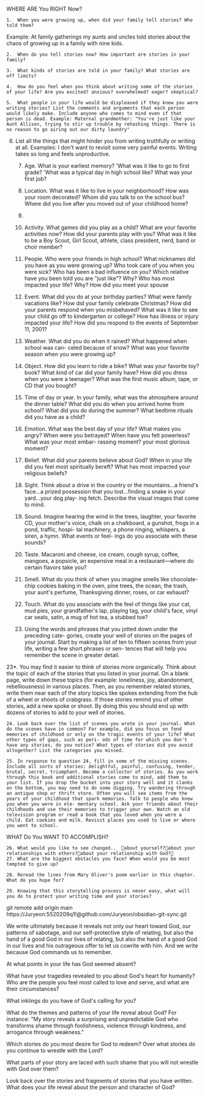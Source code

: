 
WHERE ARE You RIGHT Now?

	1.	When you were growing up, when did your family tell stories? Who told them?
Example: At family gatherings my aunts and uncles told stories about the chaos of growing up in a family with nine kids.

	2.	When do you tell stories now? How important are stories in your family?

	3.	What kinds of stories are told in your family? What stories are off limits?

	4.	How do you feel when you think about writing some of the stories of your life? Are you excited? anxious? overwhelmed? eager? skeptical?

	5.	What people in your life would be displeased if they knew you were writing stories? List the comments and arguments that each person would likely make. Include anyone who comes to mind even if that person is dead. Example: Maternal grandmother: "You're just like your Aunt Allison, trying to stir up trouble by rehashing things. There is no reason to go airing out our dirty laundry"


 6. List all the things that might hinder you from writing truthfully or writing at all. Examples: I don't want to revisit some very painful events. Writing takes so long and feels unproductive.

	7.	Age. What is your earliest memory? 'What was it like to go to first grade? 'What was a typical day in high school like? What was your first job?

	8.	Location. What was it like to live in your neighborhood? How was your room decorated? Whom did you talk to on the school bus? Where did you live after you moved out of your childhood home?
	9.	

	9.	Activity. What games did you play as a child? What are your favorite activities now? How did your parents play with you? What was it like to be a Boy Scout, Girl Scout, athlete, class president, nerd, band or choir member?

	10.	People. Who were your friends in high school? What nicknames did you have as you were growing up? Who took care of you when you were sick? Who has been a bad influence on you? Which relative have you been told you are "just like"? Why? Who has most impacted your life? Why? How did you meet your spouse

	11.	Event. What did you do at your birthday parties? What were family vacations like? How did your family celebrate Christmas? How did your parents respond when you misbehaved? What was it like to see your child go off to kindergarten or college? How has illness or injury impacted your life? How did you respond to the events of September 11, 2001?

	12.	Weather. What did you do when it rained? What happened when school was can- celed because of snow? What was your favorite season when you were growing up?

	13.	Object. How did you learn to ride a bike? What was your favorite toy? book? What kind of car did your family have? How did you dress when you were a teenager? What was the first music album, tape, or CD that you bought?

	14.	 Time of day or year. In your family, what was the atmosphere around the dinner table? What did you do when you arrived home from school? What did you do during the summer? What bedtime rituals did you have as a child?

	15.	 Emotion. What was the best day of your life? What makes you angry? When were you betrayed? When have you felt powerless? What was your most embar- rassing moment? your most glorious moment?



	16.	Belief. What did your parents believe about God? When in your life did you feel most spiritually bereft? What has most impacted your religious beliefs?

	17.	Sight. Think about a drive in the country or the mountains...a friend's face...a prized possession that you lost...finding a snake in your yard...your dog play- ing fetch. Describe the visual images that come to mind.

	18.	Sound. Imagine hearing the wind in the trees, laughter, your favorite CD, your mother's voice, chalk on a chalkboard, a gunshot, frogs in a pond, traffic, hospi- tal machinery, a phone ringing, whispers, a siren, a hymn. What events or feel- ings do you associate with these sounds?

	19.	Taste. Macaroni and cheese, ice cream, cough syrup, coffee, mangoes, a popsicle, an expensive meal in a restaurant—where do certain flavors take you?

	20.	Smell. What do you think of when you imagine smells like chocolate-chip cookies baking in the oven, pine trees, the ocean, the trash, your aunt's perfume, Thanksgiving dinner, roses, or car exhaust?

	21.	Touch. What do you associate with the feel of things like your cat, mud pies, your grandfather's lap, playing tag, your child's face, vinyl car seats, satin, a mug of hot tea, a stubbed toe?

	22.	Using the words and phrases that you jotted down under the preceding cate- gories, create your well of stories on the pages of your journal. Start by making a list of ten to fifteen scenes from your life, writing a few short phrases or sen- tences that will help you remember the scene in greater detail.

23*. You may find it easier to think of stories more organically. Think about the topic of each of the stories that you listed in your journal. On a blank page, write down these topics (for example: loneliness, joy, abandonment, rebelliousness) in various places. Then, as you remember related stories, write them near each of the story topics like spokes extending from the hub of a wheel or shoots of crabgrass. If those stories remind you of other stories, add a new spoke or shoot. By doing this you should end up with dozens of stories to add to your well of stories.

	24.	Look back over the list of scenes you wrote in your journal. What do the scenes have in common? For example, did you focus on fond memories of childhood or only on the tragic events of your life? What other types of gaps, such as peri- ods of time for which you don't have any stories, do you notice? What types of stories did you avoid altogether? List the categories you missed.

	25.	In response to question 24, fill in some of the missing scenes. Include all sorts of stories: delightful, painful, confusing, tender, brutal, secret, triumphant. Become a collector of stories. As you work through this book and additional stories come to mind, add them to your list. If you drop the bucket into your story well and it clanks on the bottom, you may need to do some digging. Try wandering through an antique shop or thrift store. Often you will see items from the years of your childhood that spark memories. Talk to people who knew you when you were in ele- mentary school. Ask your friends about their childhoods and use their memories to trigger your own. Watch an old television program or read a book that you loved when you were a child. Eat cookies and milk. Revisit places you used to live or where you went to school.

WHAT Do You WANT TO ACCOMPLISH?

	26.	What would you like to see changed..  about yourself?about your relationships with others?about your relationship with God?
	27.	What are the biggest obstacles you face? When would you be most tempted to give up?

	28.	Reread the lines from Mary Oliver's poem earlier in this chapter. What do you hope for?

	29.	Knowing that this storytelling process is never easy, what will you do to protect your writing time and your stories?

git remote add origin main https://Juryeon:5520209q1!@github.com/Juryeon/obsidian-git-sync.git



We write ultimately because it reveals not only our heart toward God, our patterns of sabotage, and our self-protective style of relating, but also the hand of a good God in our lives of relating, but also the hand of a good God in our lives and his outrageous offer to let us cowrite with him. And we write because God commands us to remember.


At what points in your life has God seemed absent? 

What have your tragedies revealed to you about God's heart for humanity? Who are the people you feel most called to love and serve, and what are their circumstances? 

What inklings do you have of God's calling for you? 

What do the themes and patterns of your life reveal about God? For instance: "My story reveals a surprising and unpredictable God who transforms shame through foolishness, violence through kindness, and arrogance through weakness."

Which stories do you most desire for God to redeem? Over what stories do you continue to wrestle with the Lord? 

What parts of your story are laced with such shame that you will not wrestle with God over them? 

Look back over the stories and fragments of stories that you have written. What does your life reveal about the person and character of God? 
